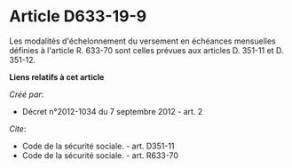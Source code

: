 # Article D633-19-9

Les modalités d'échelonnement du versement en échéances mensuelles définies à l'article R. 633-70 sont celles prévues aux
articles D. 351-11 et D. 351-12.

**Liens relatifs à cet article**

_Créé par_:

  - Décret n°2012-1034 du 7 septembre 2012 - art. 2

_Cite_:

  - Code de la sécurité sociale. - art. D351-11
  - Code de la sécurité sociale. - art. R633-70
